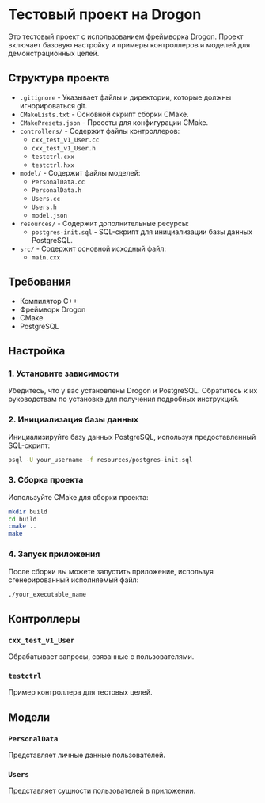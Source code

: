 
# Тестовый проект на Drogon

Это тестовый проект с использованием фреймворка Drogon. Проект включает базовую настройку и примеры контроллеров и моделей для демонстрационных целей.

## Структура проекта

- `.gitignore` - Указывает файлы и директории, которые должны игнорироваться git.
- `CMakeLists.txt` - Основной скрипт сборки CMake.
- `CMakePresets.json` - Пресеты для конфигурации CMake.
- `controllers/` - Содержит файлы контроллеров:
  - `cxx_test_v1_User.cc`
  - `cxx_test_v1_User.h`
  - `testctrl.cxx`
  - `testctrl.hxx`
- `model/` - Содержит файлы моделей:
  - `PersonalData.cc`
  - `PersonalData.h`
  - `Users.cc`
  - `Users.h`
  - `model.json`
- `resources/` - Содержит дополнительные ресурсы:
  - `postgres-init.sql` - SQL-скрипт для инициализации базы данных PostgreSQL.
- `src/` - Содержит основной исходный файл:
  - `main.cxx`

## Требования

- Компилятор C++
- Фреймворк Drogon
- CMake
- PostgreSQL

## Настройка

### 1. Установите зависимости

Убедитесь, что у вас установлены Drogon и PostgreSQL. Обратитесь к их руководствам по установке для получения подробных инструкций.

### 2. Инициализация базы данных

Инициализируйте базу данных PostgreSQL, используя предоставленный SQL-скрипт:

```sh
psql -U your_username -f resources/postgres-init.sql
```

### 3. Сборка проекта

Используйте CMake для сборки проекта:

```sh
mkdir build
cd build
cmake ..
make
```

### 4. Запуск приложения

После сборки вы можете запустить приложение, используя сгенерированный исполняемый файл:

```sh
./your_executable_name
```

## Контроллеры

### `cxx_test_v1_User`

Обрабатывает запросы, связанные с пользователями.

### `testctrl`

Пример контроллера для тестовых целей.

## Модели

### `PersonalData`

Представляет личные данные пользователей.

### `Users`

Представляет сущности пользователей в приложении.


